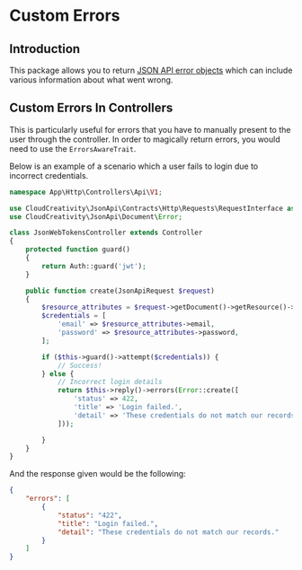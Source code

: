 # Custom Errors

## Introduction

This package allows you to return [JSON API error objects](http://jsonapi.org/format/1.0/#error-objects) which can include various information about what went wrong.

## Custom Errors In Controllers

This is particularly useful for errors that you have to manually present to the user through the controller. In order to magically return errors, you would need to use the `ErrorsAwareTrait`.


Below is an example of a scenario which a user fails to login due to incorrect credentials.

```php
namespace App\Http\Controllers\Api\V1;

use CloudCreativity\JsonApi\Contracts\Http\Requests\RequestInterface as JsonApiRequest;
use CloudCreativity\JsonApi\Document\Error;

class JsonWebTokensController extends Controller
{
    protected function guard()
    {
        return Auth::guard('jwt');
    }

    public function create(JsonApiRequest $request)
    {
        $resource_attributes = $request->getDocument()->getResource()->getAttributes();
        $credentials = [
            'email' => $resource_attributes->email,
            'password' => $resource_attributes->password,
        ];

        if ($this->guard()->attempt($credentials)) {
            // Success!
        } else {
            // Incorrect login details
            return $this->reply()->errors(Error::create([
                'status' => 422,
                'title' => 'Login failed.',
                'detail' => 'These credentials do not match our records.'
            ]));

        }
    }
}
```

And the response given would be the following:

```json
{
    "errors": [
        {
            "status": "422",
            "title": "Login failed.",
            "detail": "These credentials do not match our records."
        }
    ]
}
```